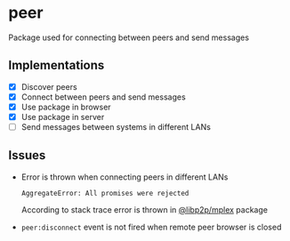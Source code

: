 # peer

Package used for connecting between peers and send messages

## Implementations

- [x] Discover peers
- [x] Connect between peers and send messages
- [x] Use package in browser
- [x] Use package in server
- [ ] Send messages between systems in different LANs

## Issues

- Error is thrown when connecting peers in different LANs
  ```
  AggregateError: All promises were rejected
  ```
  According to stack trace error is thrown in [@libp2p/mplex](https://github.com/libp2p/js-libp2p-mplex) package

- `peer:disconnect` event is not fired when remote peer browser is closed
